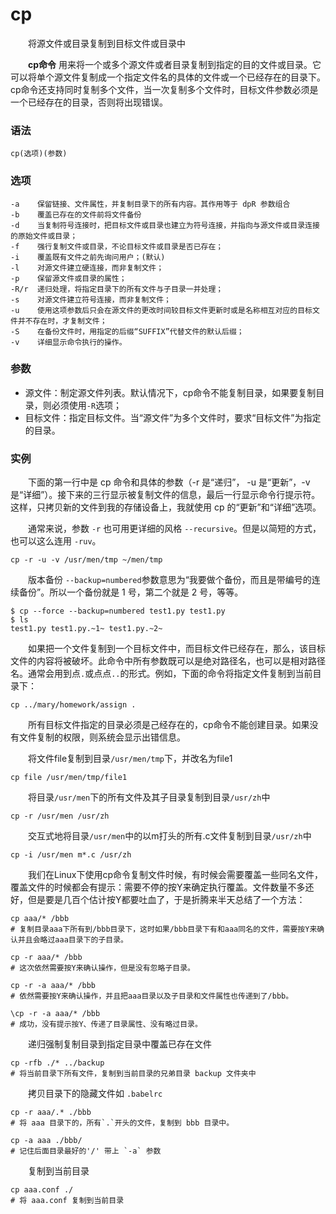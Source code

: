 # cp

　　将源文件或目录复制到目标文件或目录中

　　**cp命令** 用来将一个或多个源文件或者目录复制到指定的目的文件或目录。它可以将单个源文件复制成一个指定文件名的具体的文件或一个已经存在的目录下。cp命令还支持同时复制多个文件，当一次复制多个文件时，目标文件参数必须是一个已经存在的目录，否则将出现错误。

### 语法

```
cp(选项)(参数)
```

### 选项

```
-a    保留链接、文件属性，并复制目录下的所有内容。其作用等于 dpR 参数组合
-b    覆盖已存在的文件前将文件备份
-d    当复制符号连接时，把目标文件或目录也建立为符号连接，并指向与源文件或目录连接的原始文件或目录；
-f    强行复制文件或目录，不论目标文件或目录是否已存在；
-i    覆盖既有文件之前先询问用户；(默认)
-l    对源文件建立硬连接，而非复制文件；
-p    保留源文件或目录的属性；
-R/r  递归处理，将指定目录下的所有文件与子目录一并处理；
-s    对源文件建立符号连接，而非复制文件；
-u    使用这项参数后只会在源文件的更改时间较目标文件更新时或是名称相互对应的目标文件并不存在时，才复制文件；
-S    在备份文件时，用指定的后缀“SUFFIX”代替文件的默认后缀；
-v    详细显示命令执行的操作。
```

### 参数

* 源文件：制定源文件列表。默认情况下，cp命令不能复制目录，如果要复制目录，则必须使用`-R`​选项；
* 目标文件：指定目标文件。当“源文件”为多个文件时，要求“目标文件”为指定的目录。

### 实例

　　下面的第一行中是 cp 命令和具体的参数（-r 是“递归”， -u 是“更新”，-v 是“详细”）。接下来的三行显示被复制文件的信息，最后一行显示命令行提示符。这样，只拷贝新的文件到我的存储设备上，我就使用 cp 的“更新”和“详细”选项。

　　通常来说，参数 `-r`​ 也可用更详细的风格 `--recursive`​。但是以简短的方式，也可以这么连用 `-ruv`​。

```
cp -r -u -v /usr/men/tmp ~/men/tmp
```

　　版本备份 `--backup=numbered`​ 参数意思为“我要做个备份，而且是带编号的连续备份”。所以一个备份就是 1 号，第二个就是 2 号，等等。

```
$ cp --force --backup=numbered test1.py test1.py
$ ls
test1.py test1.py.~1~ test1.py.~2~
```

　　如果把一个文件复制到一个目标文件中，而目标文件已经存在，那么，该目标文件的内容将被破坏。此命令中所有参数既可以是绝对路径名，也可以是相对路径名。通常会用到点`.`​或点点`..`​的形式。例如，下面的命令将指定文件复制到当前目录下：

```
cp ../mary/homework/assign .
```

　　所有目标文件指定的目录必须是己经存在的，cp命令不能创建目录。如果没有文件复制的权限，则系统会显示出错信息。

　　将文件file复制到目录`/usr/men/tmp`​下，并改名为file1

```
cp file /usr/men/tmp/file1
```

　　将目录`/usr/men`​下的所有文件及其子目录复制到目录`/usr/zh`​中

```
cp -r /usr/men /usr/zh
```

　　交互式地将目录`/usr/men`​中的以m打头的所有.c文件复制到目录`/usr/zh`​中

```
cp -i /usr/men m*.c /usr/zh
```

　　我们在Linux下使用cp命令复制文件时候，有时候会需要覆盖一些同名文件，覆盖文件的时候都会有提示：需要不停的按Y来确定执行覆盖。文件数量不多还好，但是要是几百个估计按Y都要吐血了，于是折腾来半天总结了一个方法：

```
cp aaa/* /bbb
# 复制目录aaa下所有到/bbb目录下，这时如果/bbb目录下有和aaa同名的文件，需要按Y来确认并且会略过aaa目录下的子目录。

cp -r aaa/* /bbb
# 这次依然需要按Y来确认操作，但是没有忽略子目录。

cp -r -a aaa/* /bbb
# 依然需要按Y来确认操作，并且把aaa目录以及子目录和文件属性也传递到了/bbb。

\cp -r -a aaa/* /bbb
# 成功，没有提示按Y、传递了目录属性、没有略过目录。
```

　　递归强制复制目录到指定目录中覆盖已存在文件

```
cp -rfb ./* ../backup
# 将当前目录下所有文件，复制到当前目录的兄弟目录 backup 文件夹中
```

　　拷贝目录下的隐藏文件如 `.babelrc`​

```
cp -r aaa/.* ./bbb
# 将 aaa 目录下的，所有`.`开头的文件，复制到 bbb 目录中。

cp -a aaa ./bbb/ 
# 记住后面目录最好的'/' 带上 `-a` 参数
```

　　复制到当前目录

```
cp aaa.conf ./
# 将 aaa.conf 复制到当前目录
```

　　‍
